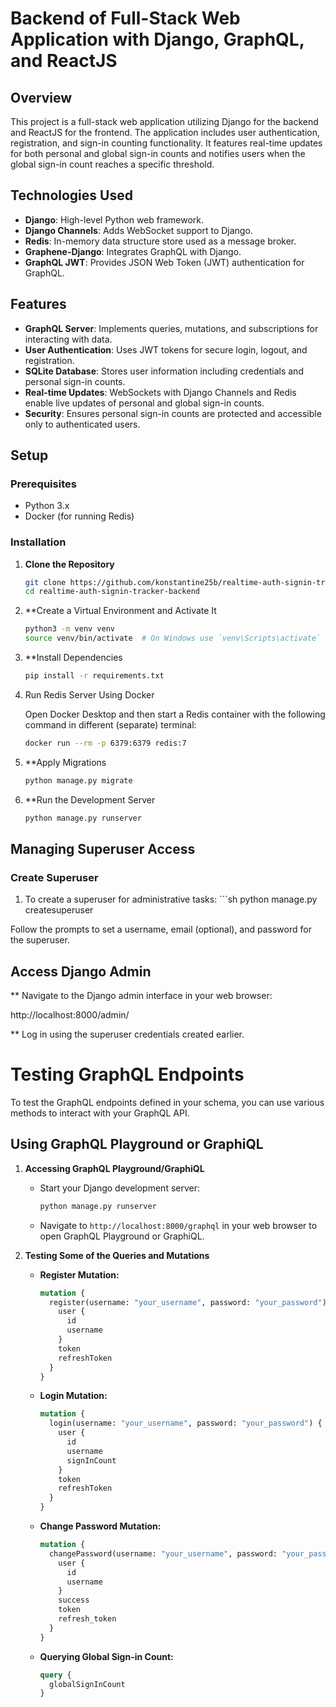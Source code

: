 # Backend of Full-Stack Web Application with Django, GraphQL, and ReactJS

## Overview

This project is a full-stack web application utilizing Django for the backend and ReactJS for the frontend. The application includes user authentication, registration, and sign-in counting functionality. It features real-time updates for both personal and global sign-in counts and notifies users when the global sign-in count reaches a specific threshold.

## Technologies Used

- **Django**: High-level Python web framework.
- **Django Channels**: Adds WebSocket support to Django.
- **Redis**: In-memory data structure store used as a message broker.
- **Graphene-Django**: Integrates GraphQL with Django.
- **GraphQL JWT**: Provides JSON Web Token (JWT) authentication for GraphQL.

## Features

- **GraphQL Server**: Implements queries, mutations, and subscriptions for interacting with data.
- **User Authentication**: Uses JWT tokens for secure login, logout, and registration.
- **SQLite Database**: Stores user information including credentials and personal sign-in counts.
- **Real-time Updates**: WebSockets with Django Channels and Redis enable live updates of personal and global sign-in counts.
- **Security**: Ensures personal sign-in counts are protected and accessible only to authenticated users.

## Setup

### Prerequisites

- Python 3.x
- Docker (for running Redis)

### Installation

1. **Clone the Repository**

   ```sh
   git clone https://github.com/konstantine25b/realtime-auth-signin-tracker-backend
   cd realtime-auth-signin-tracker-backend
   
2. **Create a Virtual Environment and Activate It

   ```sh
   python3 -m venv venv
   source venv/bin/activate  # On Windows use `venv\Scripts\activate`

3. **Install Dependencies

   ```sh
   pip install -r requirements.txt

4. Run Redis Server Using Docker 
   
   Open Docker Desktop and then start a Redis container with the following command in different (separate) terminal:
   ```sh
   docker run --rm -p 6379:6379 redis:7
   
5. **Apply Migrations
   ```sh
   python manage.py migrate

6. **Run the Development Server
   ```sh
   python manage.py runserver

## Managing Superuser Access

### Create Superuser

  1. To create a superuser for administrative tasks:
    ```sh
     python manage.py createsuperuser

Follow the prompts to set a username, email (optional), and password for the superuser.

## Access Django Admin

** Navigate to the Django admin interface in your web browser:

   http://localhost:8000/admin/
   
** Log in using the superuser credentials created earlier.

# Testing GraphQL Endpoints

To test the GraphQL endpoints defined in your schema, you can use various methods to interact with your GraphQL API.

## Using GraphQL Playground or GraphiQL

1. **Accessing GraphQL Playground/GraphiQL**

   - Start your Django development server:
     ```bash
     python manage.py runserver
     ```
   - Navigate to `http://localhost:8000/graphql` in your web browser to open GraphQL Playground or GraphiQL.
     
2. **Testing Some of the Queries and Mutations**

   - **Register Mutation:**
     ```graphql
     mutation {
       register(username: "your_username", password: "your_password") {
         user {
           id
           username
         }
         token
         refreshToken
       }
     }
     ```

   - **Login Mutation:**
     ```graphql
     mutation {
       login(username: "your_username", password: "your_password") {
         user {
           id
           username
           signInCount
         }
         token
         refreshToken
       }
     }
     ```

   - **Change Password Mutation:**
     ```graphql
     mutation {
       changePassword(username: "your_username", password: "your_password", newPassword: "new_password") {
         user {
           id
           username
         }
         success
         token
         refresh_token
       }
     }
     ```

   - **Querying Global Sign-in Count:**
     ```graphql
     query {
       globalSignInCount
     }
     ```


